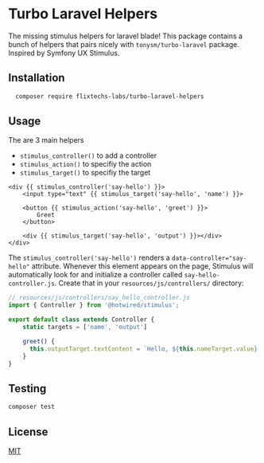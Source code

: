 
# Turbo Laravel Helpers

The missing stimulus helpers for laravel blade! This package contains a bunch of helpers that pairs nicely with `tonysm/turbo-laravel` package. 
Inspired by Symfony UX Stimulus.


## Installation

```bash
  composer require flixtechs-labs/turbo-laravel-helpers
```
    
## Usage
The are 3 main helpers 

- `stimulus_controller()` to add a controller
- `stimulus_action()` to specifiy the action
- `stimulus_target()` to specifiy the target


```blade
<div {{ stimulus_controller('say-hello') }}>
    <input type="text" {{ stimulus_target('say-hello', 'name') }}>

    <button {{ stimulus_action('say-hello', 'greet') }}>
        Greet
    </button>

    <div {{ stimulus_target('say-hello', 'output') }}></div>
</div>
```
The `stimulus_controller('say-hello')` renders a `data-controller="say-hello"` attribute. 
Whenever this element appears on the page, Stimulus will automatically look for and initialize a controller called `say-hello-controller.js`. 
Create that in your `resources/js/controllers/` directory:

```javascript
// resources/js/controllers/say_hello_controller.js
import { Controller } from '@hotwired/stimulus';

export default class extends Controller {
    static targets = ['name', 'output']

    greet() {
      this.outputTarget.textContent = `Hello, ${this.nameTarget.value}!`
    }
}
```




## Testing
```bash
composer test
```
## License

[MIT](https://github.com/flixtechs-labs/turbo-laravel-helpers/blob/master/LICENSE)
